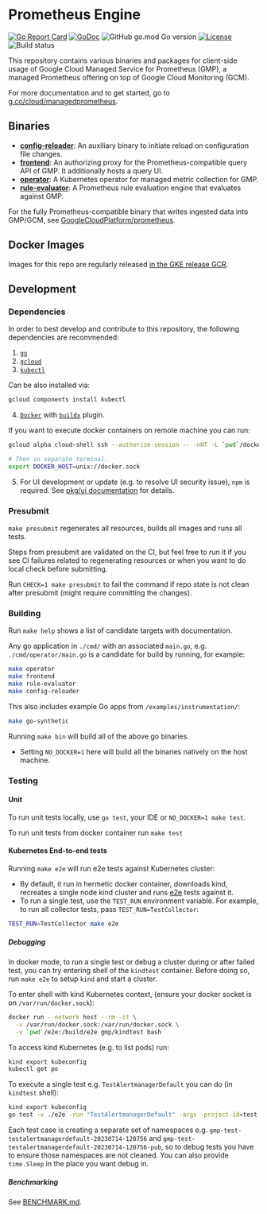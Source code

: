 # Prometheus Engine

[![Go Report Card](https://goreportcard.com/badge/github.com/GoogleCloudPlatform/prometheus-engine)](https://goreportcard.com/report/github.com/GoogleCloudPlatform/prometheus-engine)
[![GoDoc](https://pkg.go.dev/badge/github.com/GoogleCloudPlatform/prometheus-engine?status.svg)](https://pkg.go.dev/github.com/GoogleCloudPlatform/prometheus-engine?tab=doc)
![GitHub go.mod Go version](https://img.shields.io/github/go-mod/go-version/GoogleCloudPlatform/prometheus-engine)
[![License](https://img.shields.io/badge/License-Apache_2.0-blue.svg)](https://opensource.org/licenses/Apache-2.0)
![Build status](https://github.com/GoogleCloudPlatform/prometheus-engine/actions/workflows/presubmit.yml/badge.svg)


This repository contains various binaries and packages for client-side usage
of Google Cloud Managed Service for Prometheus (GMP), a managed Prometheus offering on top
of Google Cloud Monitoring (GCM).

For more documentation and to get started, go to [g.co/cloud/managedprometheus](https://g.co/cloud/managedprometheus).

## Binaries

* **[config-reloader](cmd/config-reloader)**: An auxiliary binary to initiate reload on configuration file changes.
* **[frontend](cmd/frontend)**: An authorizing proxy for the Prometheus-compatible query API of GMP. It additionally hosts a query UI.
* **[operator](cmd/operator)**: A Kubernetes operator for managed metric collection for GMP.
* **[rule-evaluator](cmd/rule-evaluator)**: A Prometheus rule evaluation engine that evaluates against GMP.

For the fully Prometheus-compatible binary that writes ingested data into GMP/GCM,
see [GoogleCloudPlatform/prometheus](https://github.com/GoogleCloudPlatform/prometheus).

## Docker Images

Images for this repo are regularly released [in the GKE release GCR](https://console.cloud.google.com/gcr/images/gke-release/global/prometheus-engine).

## Development

### Dependencies

In order to best develop and contribute to this repository, the following dependencies are
recommended:
1. [`go`](https://golang.org/doc/install)
2. [`gcloud`](https://cloud.google.com/sdk/docs/install)
3. [`kubectl`](https://kubernetes.io/docs/tasks/tools/)

Can be also installed via:

  ```bash
  gcloud components install kubectl
  ```
4. [`Docker`](https://docs.docker.com/get-docker/) with
   [`buildx`](https://docs.docker.com/build/architecture/#install-buildx) plugin.

If you want to execute docker containers on remote machine you can run:
  ```bash
  gcloud alpha cloud-shell ssh --authorize-session -- -nNT -L `pwd`/docker.sock:/var/run/docker.sock
  
  # Then in separate terminal.
  export DOCKER_HOST=unix://docker.sock
  ```

5. For UI development or update (e.g. to resolve UI security issue), `npm` is
   required. See [pkg/ui documentation](pkg/ui/README.md) for details.

### Presubmit

`make presubmit` regenerates all resources, builds all images and runs all tests.

Steps from presubmit are validated on the CI, but feel free to run it if you see
CI failures related to regenerating resources or when you want to do local check
before submitting.

Run `CHECK=1 make presubmit` to fail the command if repo state is not clean after
presubmit (might require committing the changes).

### Building

Run `make help` shows a list of candidate targets with documentation.

Any go application in `./cmd/` with an associated `main.go`, e.g. `./cmd/operator/main.go`
is a candidate for build by running, for example:

```bash
make operator
make frontend
make rule-evaluator
make config-reloader
```

This also includes example Go apps from `/examples/instrumentation/`:

```bash
make go-synthetic
```

Running `make bin` will build all of the above go binaries.
  * Setting `NO_DOCKER=1` here will build all the binaries natively on the host machine.

### Testing

#### Unit

To run unit tests locally, use `go test`, your IDE or `NO_DOCKER=1 make test`.

To run unit tests from docker container run `make test`

#### Kubernetes End-to-end tests

Running `make e2e` will run e2e tests against Kubernetes cluster:
  * By default, it run in hermetic docker container, downloads kind, recreates
a single node kind cluster and runs [e2e](./e2e) tests against it.
  * To run a single test, use the `TEST_RUN` environment variable. For example, to run all collector tests, pass `TEST_RUN=TestCollector`:
  ```bash
  TEST_RUN=TestCollector make e2e
  ```

##### Debugging

In docker mode, to run a single test or debug a cluster during or after failed
test, you can try entering shell of the `kindtest` container. Before doing so, 
run `make e2e` to setup `kind` and start a cluster.

To enter shell with kind Kubernetes context, (ensure your docker socket is on
`/var/run/docker.sock`):

```bash
docker run --network host --rm -it \
  -v /var/run/docker.sock:/var/run/docker.sock \
  -v `pwd`/e2e:/build/e2e gmp/kindtest bash
```

To access kind Kubernetes (e.g. to list pods) run:

```bash
kind export kubeconfig
kubectl get po
```

To execute a single test e.g. `TestAlertmanagerDefault` you can do (in `kindtest` shell):

```bash
kind export kubeconfig
go test -v ./e2e -run "TestAlertmanagerDefault" -args -project-id=test-proj -cluster=test-cluster -location=test-loc -skip-gcm
```

Each test case is creating a separate set of namespaces e.g.
`gmp-test-testalertmanagerdefault-20230714-120756` and
`gmp-test-testalertmanagerdefault-20230714-120756-pub`, so to debug tests you
have to ensure those namespaces are not cleaned. You can also provide
`time.Sleep` in the place you want debug in.

##### Benchmarking

See [BENCHMARK.md](./BENCHMARK.md).
